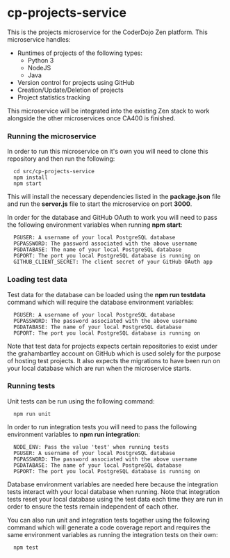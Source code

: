 # cp-projects-service

This is the projects microservice for the CoderDojo Zen platform. This microservice handles:


  * Runtimes of projects of the following types:
    * Python 3
    * NodeJS
    * Java
  * Version control for projects using GitHub
  * Creation/Update/Deletion of projects
  * Project statistics tracking
  
  
This microservice will be integrated into the existing Zen stack to work alongside the other microservices once CA400 is finished.

### Running the microservice

In order to run this microservice on it's own you will need to clone this repository and then run the following:

```
  cd src/cp-projects-service
  npm install
  npm start
```

This will install the necessary dependencies listed in the **package.json** file and run the **server.js** file to start the microservice on port **3000**.

In order for the database and GitHub OAuth to work you will need to pass the following environment variables when running **npm start**:

```
  PGUSER: A username of your local PostgreSQL database
  PGPASSWORD: The password associated with the above username
  PGDATABASE: The name of your local PostgreSQL database
  PGPORT: The port you local PostgreSQL database is running on
  GITHUB_CLIENT_SECRET: The client secret of your GitHub OAuth app
```

### Loading test data

Test data for the database can be loaded using the **npm run testdata** command which will require the database environment variables:

```
  PGUSER: A username of your local PostgreSQL database
  PGPASSWORD: The password associated with the above username
  PGDATABASE: The name of your local PostgreSQL database
  PGPORT: The port you local PostgreSQL database is running on
```

Note that test data for projects expects certain repositories to exist under the grahambartley account on GitHub which is used solely for the purpose of hosting test projects. It also expects the migrations to have been run on your local database which are run when the microservice starts.

### Running tests

Unit tests can be run using the following command:

```
  npm run unit
```

In order to run integration tests you will need to pass the following environment variables to **npm run integration**:

```
  NODE_ENV: Pass the value 'test' when running tests
  PGUSER: A username of your local PostgreSQL database
  PGPASSWORD: The password associated with the above username
  PGDATABASE: The name of your local PostgreSQL database
  PGPORT: The port you local PostgreSQL database is running on
```

Database environment variables are needed here because the integration tests interact with your local database when running. Note that integration tests reset your local database using the test data each time they are run in order to ensure the tests remain independent of each other.

You can also run unit and integration tests together using the following command which will generate a code coverage report and requires the same environment variables as running the integration tests on their own:

```
  npm test
```